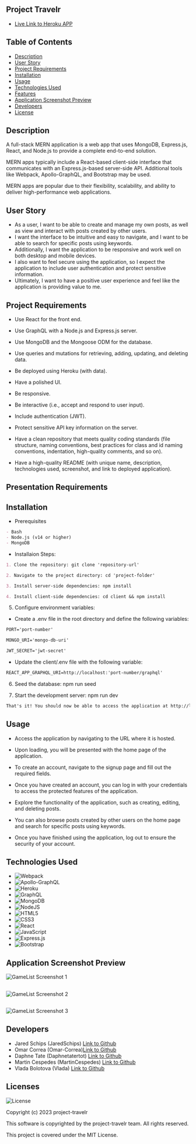 ## Project Travelr

- [Live Link to Heroku APP]()

## Table of Contents

- [Description](#description)
- [User Story](#user-story)
- [Project Requirements](#project-requirements)
- [Installation](#installation)
- [Usage](#usage)
- [Technologies Used](#technologies-used)
- [Features](#features)
- [Application Screenshot Preview](#application-screenshot-preview)
- [Developers](#developers)
- [License](#License)

## Description

A full-stack MERN application is a web app that uses MongoDB, Express.js, React, and Node.js to provide a complete end-to-end solution.

MERN apps typically include a React-based client-side interface that communicates with an Express.js-based server-side API. Additional tools like Webpack, Apollo-GraphQL, and Bootstrap may be used.

MERN apps are popular due to their flexibility, scalability, and ability to deliver high-performance web applications.

## User Story

- As a user, I want to be able to create and manage my own posts, as well as view and interact with posts created by other users.
- I want the interface to be intuitive and easy to navigate, and I want to be able to search for specific posts using keywords.
- Additionally, I want the application to be responsive and work well on both desktop and mobile devices.
- I also want to feel secure using the application, so I expect the application to include user authentication and protect sensitive information.
- Ultimately, I want to have a positive user experience and feel like the application is providing value to me.

## Project Requirements

- Use React for the front end.

- Use GraphQL with a Node.js and Express.js server.

- Use MongoDB and the Mongoose ODM for the database.

- Use queries and mutations for retrieving, adding, updating, and deleting data.

- Be deployed using Heroku (with data).

- Have a polished UI.

- Be responsive.

- Be interactive (i.e., accept and respond to user input).

- Include authentication (JWT).

- Protect sensitive API key information on the server.

- Have a clean repository that meets quality coding standards (file structure, naming conventions, best practices for class and id naming conventions, indentation, high-quality comments, and so on).

- Have a high-quality README (with unique name, description, technologies used, screenshot, and link to deployed application).

## Presentation Requirements

## Installation

- Prerequisites

```md
- Bash
- Node.js (v14 or higher)
- MongoDB
```

- Installaion Steps:

```md
1. Clone the repository: git clone 'repository-url'

2. Navigate to the project directory: cd 'project-folder'

3. Install server-side dependencies: npm install

4. Install client-side dependencies: cd client && npm install
```

5. Configure environment variables:

- Create a .env file in the root directory and define the following variables:

```md
PORT='port-number'

MONGO_URI='mongo-db-uri'

JWT_SECRET='jwt-secret'
```

- Update the client/.env file with the following variable:

```md
REACT_APP_GRAPHQL_URI=http://localhost:'port-number/graphql'
```

6. Seed the database: npm run seed

7. Start the development server: npm run dev

```md
That's it! You should now be able to access the application at http://localhost:'port-number'
```

## Usage

- Access the application by navigating to the URL where it is hosted.

- Upon loading, you will be presented with the home page of the application.

- To create an account, navigate to the signup page and fill out the required fields.

- Once you have created an account, you can log in with your credentials to access the protected features of the application.

- Explore the functionality of the application, such as creating, editing, and deleting posts.

- You can also browse posts created by other users on the home page and search for specific posts using keywords.

- Once you have finished using the application, log out to ensure the security of your account.

## Technologies Used

- ![Webpack](https://img.shields.io/badge/webpack-%238DD6F9.svg?style=for-the-badge&logo=webpack&logoColor=black)
- ![Apollo-GraphQL](https://img.shields.io/badge/-ApolloGraphQL-311C87?style=for-the-badge&logo=apollo-graphql)
- ![Heroku](https://img.shields.io/badge/heroku-%23430098.svg?style=for-the-badge&logo=heroku&logoColor=white)
- ![GraphQL](https://img.shields.io/badge/-GraphQL-E10098?style=for-the-badge&logo=graphql&logoColor=white)
- ![MongoDB](https://img.shields.io/badge/MongoDB-%234ea94b.svg?style=for-the-badge&logo=mongodb&logoColor=white)
- ![NodeJS](https://img.shields.io/badge/node.js-6DA55F?style=for-the-badge&logo=node.js&logoColor=white)
- ![HTML5](https://img.shields.io/badge/html5-%23E34F26.svg?style=for-the-badge&logo=html5&logoColor=white)
- ![CSS3](https://img.shields.io/badge/css3-%231572B6.svg?style=for-the-badge&logo=css3&logoColor=white)
- ![React](https://img.shields.io/badge/react-%2320232a.svg?style=for-the-badge&logo=react&logoColor=%2361DAFB)
- ![JavaScript](https://img.shields.io/badge/javascript-%23323330.svg?style=for-the-badge&logo=javascript&logoColor=%23F7DF1E)
- ![Express.js](https://img.shields.io/badge/express.js-%23404d59.svg?style=for-the-badge&logo=express&logoColor=%2361DAFB)
- ![Bootstrap](https://img.shields.io/badge/bootstrap-%23563D7C.svg?style=for-the-badge&logo=bootstrap&logoColor=white)

## Application Screenshot Preview

![GameList Screenshot 1]()

##

![GameList Screenshot 2]()

##

![GameList Screenshot 3]()

## Developers

- Jared Schips (JaredSchips) [Link to Github](https://github.com/JaredSchips)
- Omar Correa (Omar-Correa)[Link to Github](https://github.com/omar-correa)
- Daphne Tate (Daphnetatertot) [Link to Github](https://github.com/Daphnetatertot)
- Martin Cespedes (MartinCespedes) [Link to Github](https://github.com/MartinCespedes)
- Vlada Bolotova (Vlada) [Link to Github](https://github.com/VladaBolotova)

## Licenses

![License](https://img.shields.io/badge/License-MIT-yellow.svg)

Copyright (c) 2023 project-travelr

This software is copyrighted by the project-travelr team. All rights reserved.

This project is covered under the MIT License.

